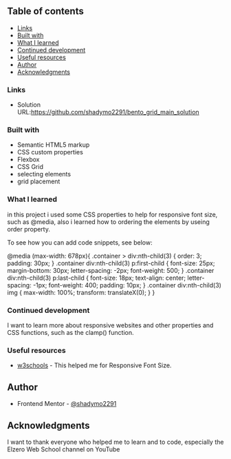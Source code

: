 ## Table of contents

- [Links](#links)
- [Built with](#built-with)
- [What I learned](#what-i-learned)
- [Continued development](#continued-development)
- [Useful resources](#useful-resources)
- [Author](#author)
- [Acknowledgments](#acknowledgments)

### Links

- Solution URL:https://github.com/shadymo2291/bento_grid_main_solution

### Built with

- Semantic HTML5 markup
- CSS custom properties
- Flexbox
- CSS Grid
- selecting elements
- grid placement

### What I learned

in this project i used some CSS properties to help for responsive font size, such as @media, also i learned how to ordering the elements by useing order property.

To see how you can add code snippets, see below:

@media (max-width: 678px){
.container > div:nth-child(3) {
order: 3;
padding: 30px;
}
.container div:nth-child(3) p:first-child {
font-size: 25px;
margin-bottom: 30px;
letter-spacing: -2px;
font-weight: 500;
}
.container div:nth-child(3) p:last-child {
font-size: 18px;
text-align: center;
letter-spacing: -1px;
font-weight: 400;
padding: 10px;
}
.container div:nth-child(3) img {
max-width: 100%;
transform: translateX(0);
}
}

### Continued development

I want to learn more about responsive websites and other properties and CSS functions, such as the clamp() function.

### Useful resources

- [w3schools](https://www.w3schools.com/howto/howto_css_responsive_text.asp) - This helped me for Responsive Font Size.

## Author

- Frontend Mentor - [@shadymo2291](https://www.frontendmentor.io/profile/shadymo2291)

## Acknowledgments

I want to thank everyone who helped me to learn and to code, especially the Elzero Web School channel on YouTube

